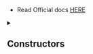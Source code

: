 - Read Official docs [HERE](https://kotlinlang.org/docs/classes.html)


<details>
<summary><h2> Constructors  </h2></summary>

- A constructor is a special member function that is invoked when an object of the class is created primarily to initialize variables or properties. 
- A class **needs to have a constructor** and if we do not declare a constructor, then the compiler generates a default constructor.
- Kotlin has two types of constructors – 
1. Primary Constructor
2. Secondary Constructor 

- A class in Kotlin can have **at most one** primary constructor, and one or more secondary constructors.   

- The primary constructor **cannot contain** any code. Initialization code can be placed in initializer blocks prefixed with the init keyword. There can be **multiple init blocks.**

- Use **this keyword** to call the primary constructor from the secondary constructor.
- Only Primary constructors can **have properties** inside the arguments.
